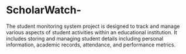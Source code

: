 # ScholarWatch-
The student monitoring system project  is designed to track and manage various aspects of student activities within an educational institution. It includes storing and managing student details including personal information, academic records, attendance, and performance metrics.
